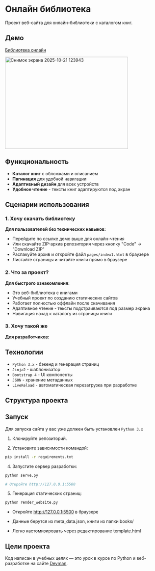 # Онлайн библиотека

Проект веб-сайта для онлайн-библиотеки с каталогом книг.

## Демо
[Библиотека онлайн](https://olgavino25.github.io/library_website/)

<img width="400" height="300" alt="Снимок экрана 2025-10-21 123943" src="https://github.com/user-attachments/assets/2b332ff7-1504-46a2-aed3-ef9fc72e072c" />


## Функциональность

- **Каталог книг** с обложками и описанием
- **Пагинация** для удобной навигации
- **Адаптивный дизайн** для всех устройств
- **Удобное чтение** - тексты книг адаптируются под экран

## Сценарии использования

### 1. Хочу скачать библиотеку
**Для пользователей без технических навыков:**
- Перейдите по ссылке демо выше для онлайн-чтения
- Или скачайте ZIP-архив репозитория через кнопку "Code" → "Download ZIP"
- Распакуйте архив и откройте файл `pages/index1.html` в браузере
- Листайте страницы и читайте книги прямо в браузере

### 2. Что за проект?
**Для быстрого ознакомления:**
- Это веб-библиотека с книгами
- Учебный проект по созданию статических сайтов
- Работает полностью оффлайн после скачивания
- Адаптивное чтение - тексты подстраиваются под размер экрана
- Навигация назад к каталогу из страницы книги

### 3. Хочу такой же
**Для разработчиков:**

## Технологии

- `Python 3.x` - бэкенд и генерация страниц
- `Jinja2` - шаблонизатор
- `Bootstrap 4` - UI компоненты
- `JSON` - хранение метаданных
- `LiveReload` - автоматическая перезагрузка при разработке

## Структура проекта



## Запуск

Для запуска сайта у вас уже должен быть установлен `Python 3.x`

1. Клонируйте репозиторий.

2. Установите зависимости командой:
```bash
pip install -r requirements.txt
```

4. Запустите сервер разработки:
```bash
python serve.py

# Откройте http://127.0.0.1:5500
```

5. Генерация статических страниц:
```bash
python render_website.py
```

- Откройте http://127.0.0.1:5500 в браузере

- Данные берутся из meta_data.json, книги из папки books/

- Легко кастомизировать через редактирование template.html

## Цели проекта

Код написан в учебных целях — это урок в курсе по Python и веб-разработке на сайте [Devman](https://dvmn.org).
